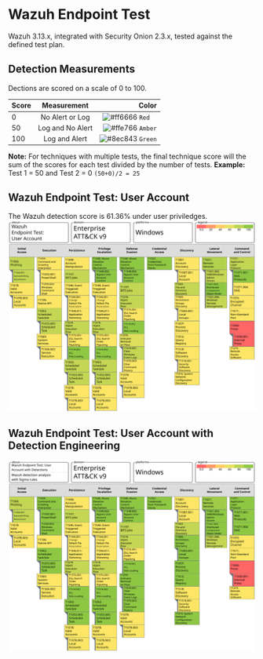 # Wazuh Endpoint Test
Wazuh 3.13.x, integrated with Security Onion 2.3.x, tested against the defined test plan.  

## Detection Measurements
Dections are scored on a scale of 0 to 100.

| Score  | Measurement     | Color |
| ------ |:---------------:| -----:|
| 0      | No Alert or Log | ![#ff6666](https://via.placeholder.com/15/ff6666/000000?text=+) `Red  ` |
| 50     | Log and No Alert| ![#ffe766](https://via.placeholder.com/15/ffe766/000000?text=+) `Amber` |
| 100    | Log and Alert   | ![#8ec843](https://via.placeholder.com/15/8ec843/000000?text=+) `Green` |

**Note:** For techniques with multiple tests, the final technique score will the sum of the scores for each test divided by the number of tests.
**Example:** Test 1 = 50 and Test 2 = 0 `(50+0)/2 = 25`

## Wazuh Endpoint Test: User Account
The Wazuh detection score is 61.36% under user priviledges.
![Alt text](./User_Account/Wazuh_Endpoint_Test_User_Account.svg)

## Wazuh Endpoint Test: User Account with Detection Engineering

![Alt text](./User_Account_Detections/Wazuh_Endpoint_Test_User_Account_with_Detections.svg)